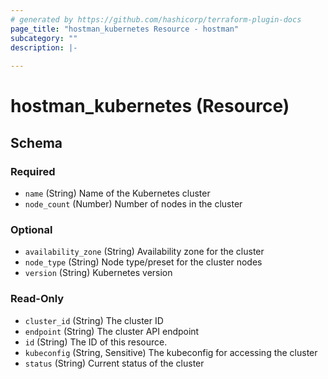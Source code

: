 ```yaml
---
# generated by https://github.com/hashicorp/terraform-plugin-docs
page_title: "hostman_kubernetes Resource - hostman"
subcategory: ""
description: |-
  
---
```


# hostman_kubernetes (Resource)



<!-- schema generated by tfplugindocs -->
## Schema

### Required

- `name` (String) Name of the Kubernetes cluster
- `node_count` (Number) Number of nodes in the cluster

### Optional

- `availability_zone` (String) Availability zone for the cluster
- `node_type` (String) Node type/preset for the cluster nodes
- `version` (String) Kubernetes version

### Read-Only

- `cluster_id` (String) The cluster ID
- `endpoint` (String) The cluster API endpoint
- `id` (String) The ID of this resource.
- `kubeconfig` (String, Sensitive) The kubeconfig for accessing the cluster
- `status` (String) Current status of the cluster